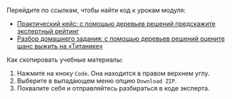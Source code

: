 Перейдите по ссылкам, чтобы найти код к урокам модуля:
- [Практический кейс: с помощью деревьев решений предскажите экспертный рейтинг](https://github.com/Eduson-DataScience/DataScience/blob/main/Decision%20tree/Random%20Forest.%20Practice.ipynb)
- [Разбор домашнего задания: с помощью деревьев решений оцените шанс выжить на «Титанике»](https://github.com/Eduson-DataScience/DataScience/blob/main/Decision%20tree/Decision%20tree.%20Homework.ipynb)

Как скопировать учебные материалы:
1. Нажмите на кноку <code>Code</code>. Она находится в правом верхнем углу.
2. Выберите в выпадающем меню опцию <code>Download ZIP</code>.
3. Похвалите себя и отправляйтесь разбираться в коде эксперта.

